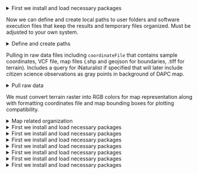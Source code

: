 <details>
<summary>First we install and load necessary packages</summary>
<br>
          
```r
install.packages("stringr")
install.packages("smartsnp")
install.packages("adegenet")
install.packages("ggnewscale")
install.packages("zoo")
install.packages("dplyr")
install.packages("tidyr")
install.packages("tidyverse")
install.packages("plotly")
install.packages("stats")
install.packages("pheatmap")
install.packages("ape")
install.packages("vegan")
install.packages("reshape2")
install.packages("cowplot")
install.packages("vcfR")
install.packages("ape")
install.packages("phangorn")
install.packages("ggtree")
install.packages("data.table")
install.packages("readxl")
install.packages("maps")
install.packages("sf")
install.packages("geojsonio")
install.packages("randomcoloR")
install.packages("gtools")
install.packages("rmarkdown")
install.packages("gtable")
install.packages("qpdf")
install.packages("scatterpie")
install.packages("remotes")
install.packages("scales")
install.packages('igraph', dependencies = TRUE)
install.packages('phytools')
install.packages('rnaturalearth')
remotes::install_github("liamrevell/phytools")
install.packages("devtools")
install_github("bbanbury/phrynomics") #For SNAPPER
devtools::install_github("TheWangLab/algatr")
install.packages("viridisLite")
devtools::install_github("TheWangLab/algatr")
install.packages("raster")
install.packages("geodata")
install.packages("rinat")
install.packages("Rcpp")
install.packages("terra")
install.packages("Biostrings")
install.packages("PipeMaster")
install.packages("phylotools")
install.packages("pdftools")
install.packages("magick")
system("brew install gdal")
install.packages("terra", type = "source", configure.args = "--with-proj-lib=$(brew --prefix)/lib/")
library(Biostrings)
library(PipeMaster)
devtools::install_github("DevonDeRaad/SNPfiltR")
install.packages("ggtree")
install.packages("rlang")
install.packages("patchwork")
if (!require("BiocManager", quietly = TRUE))
 install.packages("BiocManager")
BiocManager::install("ggtree")

library(ggtree)
library(patchwork)  
library(scales)  
library(rinat)
library(SNPfiltR)
library(phylotools)
library(geodata)
library(Rcpp)
library(terra)
library(raster)
library(algatr)
library(viridisLite)
library(devtools)
library(rnaturalearth)
library(phrynomics)
library(phytools)
library(ggnewscale)
library(remotes)
library(scatterpie)
library(qpdf)
library(gtable)
library(tidyverse)
library(gtools)
library(randomcoloR)
library(geojsonio)
library(sf)
library(maps)
library(data.table)
library(phangorn)
library(vcfR)
library(cowplot)
library(vegan)
library(ape)
library(pheatmap)
library(stats)
library(tidyr)
library(plotly)
library(dplyr)
library(zoo)
library(adegenet) # If error then redo install.packages and say no instead of yes
library(rlang) # If error then redo install.packages and say no instead of yes
library(smartsnp)
library(stringr)
library(gridExtra)
library(grid)
library(reshape2)
library(readxl)
library(pdftools)
library(magick)
```
</details>


Now we can define and create local paths to user folders and software execution files that keep the results and temporary files organized. Must be adjusted to your own system.
<details>
<summary>Define and create paths</summary>
<br>
          
```r

################################# USER INPUTS  #################################
# Main folders. Should end with a "/"
mainFolder="CladoScope/"
userPath = "/Users/adamaslam/"
folderPath=paste0(userPath, "Desktop/", mainFolder)
# If using cluster then this is relevant for some analyses that make files that reference other file locations
clusterFolderPath="/home/aaslam/" 
################################################################################

# Subfolders. Should end with a "/"
VCFPath="VCFs/"
TrawPath="Traw/"
PHYPath="PHYs/"
bedPath="Bed/"
admixturePath="Admixture/"
IQTreePath="Tree/"
ThreeDPath="3DPlots/"
pdfPath="OutputPDFs/"
nexusPath="Nexus/"
bppPath="BPP/"
testPath="Test/"
SVDQPath="SVDQ/"
binaryNexusPath="BinaryNexus/"
isolationPath="Isolation/"
gadmaPath="Gadma/"
DsuitePath="Dsuite/"
rawPath="Raw/"
tablePath="Tables/"
SoftwarePath="Software/"

# Software paths
phylipCoversionFolderPath=paste0(folderPath,SoftwarePath,"vcf2phylip-master")
pythonPath = "/opt/anaconda3/envs/tf/bin/python"
bppSWPathMac = "/Users/adamaslam/bpp-4.8.2-macos-aarch64/bin/bpp"
bppSWPathLinux = "bpp-4.8.2-linux-x86_64/bin/bpp"
gadmaSWPath = "/opt/anaconda3/bin/gadma"
gadmaClusterSWPath = "/home/aaslam/miniconda3/bin/gadma"
admixtureSWFolderPath=paste0(folderPath,SoftwarePath,"admixture_macosx-1.3.0/")
IQTreeSWPath="/opt/homebrew/bin/iqtree2"
easySFSPath="/Users/adamaslam/easySFS/easySFS.py"
DSuiteFBranchSWPath = "/Users/adamaslam/Dsuite/utils/dtools.py"
DtriosSWPath = "/Users/adamaslam/Dsuite/Build/Dsuite"

# Unfiltered raw VCF file name (e.g. ipyrad output)
rawFile="DeNovo.vcf"
rawString=str_sub(rawFile,end=-5)


knitr::opts_knit$set(root.dir = folderPath)


# Only run this at the very beginning of all analyses so results aren't deleted
# Commented out by default to avoid accidental deletion

# dir.create(file.path(folderPath), showWarnings = FALSE)
#
# dir.create(file.path(paste0(folderPath,VCFPath)), showWarnings = FALSE)
# dir.create(file.path(paste0(folderPath,TrawPath)), showWarnings = FALSE)
# dir.create(file.path(paste0(folderPath,PHYPath)), showWarnings = FALSE)
# dir.create(file.path(paste0(folderPath,bedPath)), showWarnings = FALSE)
# dir.create(file.path(paste0(folderPath,admixturePath)), showWarnings = FALSE)
# dir.create(file.path(paste0(folderPath,IQTreePath)), showWarnings = FALSE)
# dir.create(file.path(paste0(folderPath,ThreeDPath)), showWarnings = FALSE)
# dir.create(file.path(paste0(folderPath,pdfPath)), showWarnings = FALSE)
# dir.create(file.path(paste0(folderPath,nexusPath)), showWarnings = FALSE)
# dir.create(file.path(paste0(folderPath,bppPath)), showWarnings = FALSE)
# dir.create(file.path(paste0(folderPath,testPath)), showWarnings = FALSE)
# dir.create(file.path(paste0(folderPath,binaryNexusPath)), showWarnings = FALSE)
# dir.create(file.path(paste0(folderPath,isolationPath)), showWarnings = FALSE)
# dir.create(file.path(paste0(folderPath,gadmaPath)), showWarnings = FALSE)
# dir.create(file.path(paste0(folderPath,DsuitePath)), showWarnings = FALSE)
# dir.create(file.path(paste0(folderPath,rawPath)), showWarnings = FALSE)
# dir.create(file.path(paste0(folderPath,tablePath)), showWarnings = FALSE)
# dir.create(file.path(paste0(folderPath,SVDQPath)), showWarnings = FALSE)

# Create nested folders in pdfPath and admixturePath
# dir.create(file.path(paste0(folderPath,pdfPath,"FilterSelectionPlots")), showWarnings = FALSE)
# dir.create(file.path(paste0(folderPath,pdfPath,"FilterSelectionHeatmaps")), showWarnings = FALSE)
# dir.create(file.path(paste0(folderPath,pdfPath,"Trees")), showWarnings = FALSE)
# dir.create(file.path(paste0(folderPath,pdfPath,"AdmixtureBarPlots")), showWarnings = FALSE)
# dir.create(file.path(paste0(folderPath,pdfPath,"AdmixturePieMaps")), showWarnings = FALSE)
# dir.create(file.path(paste0(folderPath,pdfPath, isolationPath)), showWarnings = FALSE)
# dir.create(file.path(paste0(folderPath,pdfPath, gadmaPath)), showWarnings = FALSE)
# dir.create(file.path(paste0(folderPath,pdfPath,"Tables/")), showWarnings = FALSE)

# dir.create(file.path(paste0(folderPath,admixturePath,"CVErrors")), showWarnings = FALSE)
```
</details>



Pulling in raw data files including `coordinateFile` that contains sample coordinates, VCF file, map files (.shp and geojson for boundaries, .tiff for terrain). Includes a query for iNaturalist if specified that will later include citizen science observations as gray points in background of DAPC map.
<details>
<summary>Pull raw data</summary>
<br>
          
```r

################################# USER INPUTS  #################################
# Maximum allowable tolerance on GPS position for iNaturalist query
maxGPSAccuracyInat = 30000
iNatQuery = "Hypsiglena"
################################################################################

coordinateFile="Updated_Specimen_data_sheet_11272023.xlsx"
coordinatePath=paste0(folderPath,rawPath,coordinateFile)

vcfAll=read.vcfR(paste0(folderPath,rawPath,rawFile))
vcfSamples=colnames(vcfAll@gt)[-1]


# Maps. shp files corresponding shx file in same folder for sf_read
MexicoMap = paste0(folderPath,rawPath,"states.geojson")
terrainMapPath = paste0(folderPath, rawPath, "NE2_HR_LC_SR_W.tif")
internalBordersMapPath = paste0(folderPath, rawPath, "ne_10m_admin_1_states_provinces_lines.shp") # Need corresponding shx file in same folder for sf_read 
countryBordersMapPath = paste0(folderPath, rawPath, "ne_10m_admin_0_map_subunits.shp") # Need corresponding shx file in same folder for sf_read 


# Search iNaturalist for Hypsiglena observations (only if it hasn't been done yet. very time inefficient)
inatCoordsFile = paste0(folderPath, rawPath, "inatCoords.csv")

if (!file.exists(inatCoordsFile)) {
  inatData = get_inat_obs(query= iNatQuery, maxresults = 10000)
  inatCoords = inatData[inatData$public_positional_accuracy < maxGPSAccuracyInat, c("latitude", "longitude")]
  inatCoords = na.omit(inatCoords)
  write.csv(inatCoords, file=paste0(folderPath, rawPath, "inatCoords.csv"), row.names=FALSE)
}
inatCoords = read.csv(inatCoordsFile)


```
</details>



We must convert terrain raster into RGB colors for map representation along with formatting coordinates file and map bounding boxes for plotting compatibility.
<details>
<summary>Map related organization</summary>
<br>

################################# USER INPUTS  #################################
# Change colnames and create df
coordinates=read_excel(coordinatePath)
names(coordinates)[names(coordinates) == 'Name_In_Seq_files']='ID' 
names(coordinates)[names(coordinates) == 'Lat']='Latitude' 
names(coordinates)[names(coordinates) == 'Long']='Longitude' 
coordinates=coordinates[,c('ID','Latitude','Longitude')]
coordinates=as.data.frame(coordinates)

# Estimating coordinates of outgroups from LSU museum specimen notes. Vague description on HWY 200 some # of km E of Guererro/Michoacan line. 
# Coordinates below likely within 5km radius
coordinates$Latitude[coordinates$ID == "LSUMZ_39534_Pseudoleptodeira_latifasciata"] = 18.02
coordinates$Longitude[coordinates$ID == "LSUMZ_39534_Pseudoleptodeira_latifasciata"] = -102.18
coordinates$Latitude[coordinates$ID=="LSUMZ_39571_latifasciata_latifasciata"]=17.99
coordinates$Longitude[coordinates$ID=="LSUMZ_39571_latifasciata_latifasciata"]=-102.15

# Change IDs to match VCF File IDs
coordinates$ID[coordinates$ID=="UTAR_52345_chlorophaea_chlorophaea"]="UTAR_52345F_chlorophaea_chlorophaea"
coordinates$ID[coordinates$ID=="UTAR_52350_jani_texana"]="UTAR_52350F_jani_texana"


# Define bounds for terrain map, with degrees of buffer in each direction
mapBoundsBuffer = 1.2

# If plotting is an issue due to map size, scale down (1 = no scaling)
downsampleTerrainMapFactor = 1

################################################################################

terrainMapBounds = c(min(coordinates$Longitude) - mapBoundsBuffer, max(coordinates$Longitude) + mapBoundsBuffer, min(coordinates$Latitude) - mapBoundsBuffer, max(coordinates$Latitude) + mapBoundsBuffer)  

terrainRaster = rast(terrainMapPath)
terrainRaster = crop(terrainRaster, terrainMapBounds)

if(downsampleTerrainMapFactor > 1){
  terrainRaster = aggregate(terrainRaster, fact = downsampleTerrainMapFactor, fun = mean) 
}

terrainDF = as.data.frame(terrainRaster, xy = TRUE)
colnames(terrainDF) = c("Longitude", "Latitude", "R", "G", "B")

# Convert RGB (0-255) to color. This map uses RGB columns that we convert to color here.
terrainDF$Color = rgb(terrainDF$R / 255, terrainDF$G / 255, terrainDF$B / 255)

# Now read in borders and crop. Internal are states/provinces
internalBordersMap = read_sf(internalBordersMapPath)
internalBordersBbox = st_bbox(c(xmin = terrainMapBounds[1], xmax = terrainMapBounds[2], 
                  ymin = terrainMapBounds[3], ymax = terrainMapBounds[4]), 
                crs = st_crs(internalBordersMap))  

internalBordersMap = st_crop(internalBordersMap, internalBordersBbox)  


countryBordersMap = read_sf(countryBordersMapPath)
countryBordersBbox = st_bbox(c(xmin = terrainMapBounds[1], xmax = terrainMapBounds[2], 
                  ymin = terrainMapBounds[3], ymax = terrainMapBounds[4]), 
                crs = st_crs(countryBordersMap))  

countryBordersMap = st_crop(countryBordersMap, countryBordersBbox)  

```r


```
</details>





<details>
<summary>First we install and load necessary packages</summary>
<br>
          
```r


```
</details>





<details>
<summary>First we install and load necessary packages</summary>
<br>
          
```r


```
</details>





<details>
<summary>First we install and load necessary packages</summary>
<br>
          
```r


```
</details>





<details>
<summary>First we install and load necessary packages</summary>
<br>
          
```r


```
</details>





<details>
<summary>First we install and load necessary packages</summary>
<br>
          
```r


```
</details>





<details>
<summary>First we install and load necessary packages</summary>
<br>
          
```r


```
</details>





<details>
<summary>First we install and load necessary packages</summary>
<br>
          
```r


```
</details>













